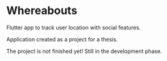 # Whereabouts

Flutter app to track user location with social features.

Application created as a project for a thesis.

The project is not finished yet! Still in the development phase.
